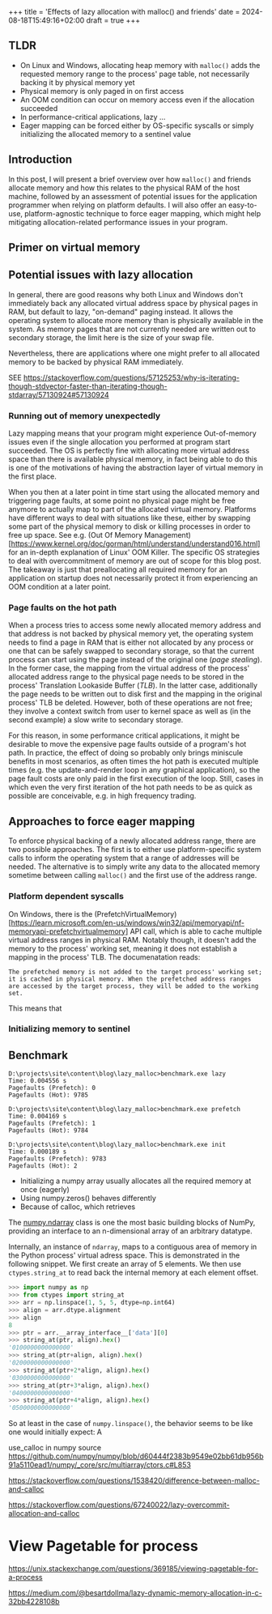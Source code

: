 +++
title = 'Effects of lazy allocation with malloc() and friends'
date = 2024-08-18T15:49:16+02:00
draft = true
+++

## TLDR

* On Linux and Windows, allocating heap memory with `malloc()` adds the requested memory range to the process' page table, not necessarily backing it by physical memory yet
* Physical memory is only paged in on first access
* An OOM condition can occur on memory access even if the allocation succeeded
* In performance-critical applications, lazy ...
* Eager mapping can be forced either by OS-specific syscalls or simply initializing the allocated memory to a sentinel value

## Introduction

In this post, I will present a brief overview over how `malloc()` and friends allocate memory and how this relates to the physical RAM of the host machine, followed by an assessment of potential issues for the application programmer when relying on platform defaults. I will also offer an easy-to-use, platform-agnostic technique to force eager mapping, which might help mitigating allocation-related performance issues in your program.

## Primer on virtual memory

## Potential issues with lazy allocation

In general, there are good reasons why both Linux and Windows don't immediately back any allocated virtual address space by physical pages in RAM, but default to lazy, "on-demand" paging instead. It allows the operating system to allocate more memory than is physically available in the system. As memory pages that are not currently needed are written out to secondary storage, the limit here is the size of your swap file.

Nevertheless, there are applications where one might prefer to all allocated memory to be backed by physical RAM immediately.

SEE https://stackoverflow.com/questions/57125253/why-is-iterating-though-stdvector-faster-than-iterating-though-stdarray/57130924#57130924

### Running out of memory unexpectedly

Lazy mapping means that your program might experience Out-of-memory issues even if the single allocation you performed at program start succeeded. The OS is perfectly fine with allocating more virtual address space than there is available physical memory, in fact being able to do this is one of the motivations of having the abstraction layer of virtual memory in the first place.

When you then at a later point in time start using the allocated memory and triggering page faults, at some point no physical page might be free anymore to actually map to part of the allocated virtual memory. Platforms have different ways to deal with situations like these, either by swapping some part of the physical memory to disk or killing processes in order to free up space. See e.g. (Out Of Memory Management)[https://www.kernel.org/doc/gorman/html/understand/understand016.html] for an in-depth explanation of Linux' OOM Killer. The specific OS strategies to deal with overcommitment of memory are out of scope for this blog post. The takeaway is just that preallocating all required memory for an application on startup does not necessarily protect it from experiencing an OOM condition at a later point.

### Page faults on the hot path

When a process tries to access some newly allocated memory address and that address is not backed by physical memory yet, the operating system needs to find a page in RAM that is either not allocated by any process or one that can be safely swapped to secondary storage, so that the current process can start using the page instead of the original one (*page stealing*). In the former case, the mapping from the virtual address of the process' allocated address range to the physical page needs to be stored in the process' Translation Lookaside Buffer (*TLB*). In the latter case, additionally the page needs to be written out to disk first and the mapping in the original process' TLB be deleted.
However, both of these operations are not free; they involve a context switch from user to kernel space as well as (in the second example) a slow write to secondary storage.

For this reason, in some performance critical applications, it might be desirable to move the expensive page faults outside of a program's hot path. In practice, the effect of doing so probably only brings miniscule benefits in most scenarios, as often times the hot path is executed multiple times (e.g. the update-and-render loop in any graphical application), so the page fault costs are only paid in the first execution of the loop. Still, cases in which even the very first iteration of the hot path needs to be as quick as possible are conceivable, e.g. in high frequency trading.

## Approaches to force eager mapping

To enforce physical backing of a newly allocated address range, there are two possible approaches. The first is to either use platform-specific system calls to inform the operating system that a range of addresses will be needed. The alternative is to simply write any data to the allocated memory sometime between calling `malloc()` and the first use of the address range.

### Platform dependent syscalls

On Windows, there is the (PrefetchVirtualMemory)[https://learn.microsoft.com/en-us/windows/win32/api/memoryapi/nf-memoryapi-prefetchvirtualmemory] API call, which is able to cache multiple virtual address ranges in physical RAM. Notably though, it doesn't add the memory to the process' working set, meaning it does not establish a mapping in the process' TLB. The documenatation reads:

```
The prefetched memory is not added to the target process' working set; it is cached in physical memory. When the prefetched address ranges are accessed by the target process, they will be added to the working set.
```

This means that

### Initializing memory to sentinel

## Benchmark

```
D:\projects\site\content\blog\lazy_malloc>benchmark.exe lazy
Time: 0.004556 s
Pagefaults (Prefetch): 0
Pagefaults (Hot): 9785

D:\projects\site\content\blog\lazy_malloc>benchmark.exe prefetch
Time: 0.004169 s
Pagefaults (Prefetch): 1
Pagefaults (Hot): 9784

D:\projects\site\content\blog\lazy_malloc>benchmark.exe init
Time: 0.000189 s
Pagefaults (Prefetch): 9783
Pagefaults (Hot): 2
```


* Initializing a numpy array usually allocates all the required memory at once (eagerly)
* Using numpy.zeros() behaves differently
* Because of calloc, which retrieves

The [numpy.ndarray](https://numpy.org/doc/stable/reference/generated/numpy.ndarray.html) class is one the most basic building blocks of NumPy, providing an interface to an n-dimensional array of an arbitrary datatype.

Internally, an instance of `ndarray`, maps to a contiguous area of memory in the Python process' virtual adress space. This is demonstrated in the following snippet. We first create an array of 5 elements. We then use `ctypes.string_at` to read back the internal memory at each element offset.

```python
>>> import numpy as np
>>> from ctypes import string_at
>>> arr = np.linspace(1, 5, 5, dtype=np.int64)
>>> align = arr.dtype.alignment
>>> align
8
>>> ptr = arr.__array_interface__['data'][0]
>>> string_at(ptr, align).hex()
'0100000000000000'
>>> string_at(ptr+align, align).hex()
'0200000000000000'
>>> string_at(ptr+2*align, align).hex()
'0300000000000000'
>>> string_at(ptr+3*align, align).hex()
'0400000000000000'
>>> string_at(ptr+4*align, align).hex()
'0500000000000000'
```

So at least in the case of `numpy.linspace()`, the behavior seems to be like one would initially expect: A


use_calloc in numpy source
https://github.com/numpy/numpy/blob/d60444f2383b9549e02bb61db956b91a5110ead1/numpy/_core/src/multiarray/ctors.c#L853

https://stackoverflow.com/questions/1538420/difference-between-malloc-and-calloc


https://stackoverflow.com/questions/67240022/lazy-overcommit-allocation-and-calloc


# View Pagetable for process
https://unix.stackexchange.com/questions/369185/viewing-pagetable-for-a-process

https://medium.com/@besartdollma/lazy-dynamic-memory-allocation-in-c-32bb4228108b
